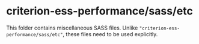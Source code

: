 # criterion-ess-performance/sass/etc

This folder contains miscellaneous SASS files. Unlike `"criterion-ess-performance/sass/etc"`, these files
need to be used explicitly.
